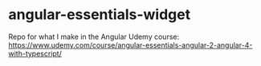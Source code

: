 # angular-essentials-widget
Repo for what I make in the Angular Udemy course: https://www.udemy.com/course/angular-essentials-angular-2-angular-4-with-typescript/
